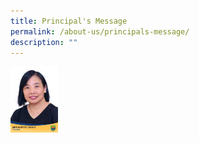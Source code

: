 ```yaml
---
title: Principal's Message
permalink: /about-us/principals-message/
description: ""
---
```

<img src="/images/Mrs%20Sheree%20Chong.jpg" 
     style="width:15%">
